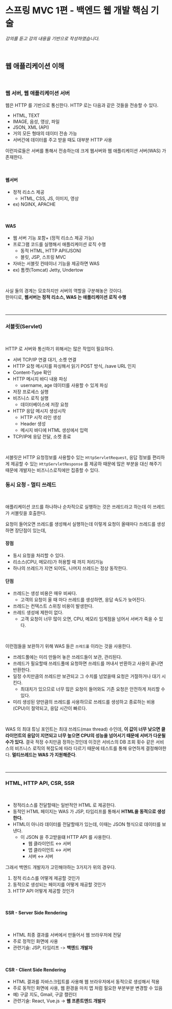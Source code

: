 # 스프링 MVC 1편 - 백엔드 웹 개발 핵심 기술
_강의를 듣고 강의 내용을 기반으로 작성하였습니다._

<br>

## 웹 애플리케이션 이해

<br>

### 웹 서버, 웹 애플리케이션 서버

웹은 HTTP 를 기반으로 통신한다. HTTP 로는 다음과 같은 것들을 전송할 수 있다.  

- HTML, TEXT
- IMAGE, 음성, 영상, 파일
- JSON, XML (API)
- 거의 모든 형태의 데이터 전송 가능 
- 서버간에 데이터를 주고 받을 때도 대부분 HTTP 사용


이런자료들은 서버를 통해서 전송하는데 크게 웹서버와 웹 애플리케이션 서버(WAS) 가 존재한다.

<br>

#### 웹서버
- 정적 리소스 제공                                     
    - HTML, CSS, JS, 이미지, 영상
- ex) NGINX, APACHE

<br>

#### WAS 
- 웹 서버 기능 포함+ (정적 리소스 제공 가능)
- 프로그램 코드를 실행해서 애플리케이션 로직 수행
    - 동적 HTML, HTTP API(JSON)
    - 블릿, JSP, 스프링 MVC
- 자바는 서블릿 컨테이너 기능을 제공하면 WAS
- ex) 톰캣(Tomcat) Jetty, Undertow

<br>

사실 둘의 경계는 모호하지만 서버의 역할을 구분해놓은 것이다.   
한마디로, **웹서버는 정적 리소스, WAS 는 애플리케이션 로직 수행**


<br>
<hr>

### 서블릿(Servlet)

<br>

HTTP 로 서버와 통신하기 위해서는 많은 작업이 필요하다. 

- 서버 TCP/IP 연결 대기, 소켓 연결 
- HTTP 요청 메시지를 파싱해서 읽기 POST 방식, /save URL 인지 
- Content-Type 확인
- HTTP 메시지 바디 내용 파싱
  - username, age 데이터를 사용할 수 있게 파싱
- 저장 프로세스 실행
- 비즈니스 로직 실행
  - 데이터베이스에 저장 요청
- HTTP 응답 메시지 생성시작
  - HTTP 시작 라인 생성
  - Header 생성
  - 메시지 바디에 HTML 생성에서 입력
- TCP/IP에 응답 전달, 소켓 종료

<br>

서블릿은 HTTP 요청정보를 사용할수 있는 `HttpServletRequest`, 응답 정보를 편리하게 제공할 수 있는 `HttpServletResponse`
를 제공하 때문에 많은 부분을 대신 해주기 때문에 개발자는 비즈니스로직에만 집중할 수 있다.


### 동시 요청 - 멀티 쓰레드

<br>

애플리케이션 코드를 하나하나 순차적으로 실행하는 것은 쓰레드라고 하는데 이 쓰레드가 서블릿을 호출한다. 

요청이 들어오면 쓰레드를 생성해서 실행하는데 이렇게 요청이 올때마다 쓰레드를 생성하면 장단점이 있는데,

#### 장점
- 동시 요청을 처리할 수 있다.
- 리소스(CPU, 메모리)가 허용할 때 까지 처리가능
- 하나의 쓰레드가 지연 되어도, 나머지 쓰레드는 정상 동작한다.


#### 단점
- 쓰레드는 생성 비용은 매우 비싸다.
  - 고객의 요청이 올 때 마다 쓰레드를 생성하면, 응답 속도가 늦어진다.
- 쓰레드는 컨텍스트 스위칭 비용이 발생한다.
- 쓰레드 생성에 제한이 없다.
  - 고객 요청이 너무 많이 오면, CPU, 메모리 임계점을 넘어서 서버가 죽을 수 있다.
  
<br>

이런점들을 보완하기 위해 WAS 들은 `쓰레드풀` 이라는 것을 사용한다.
- 쓰레드풀에는 미리 만들어 놓은 쓰레드들이 보관, 관리된다.
- 쓰레드가 필요할때 쓰레드풀에 요청하면 쓰레드를 꺼내서 반환하고 사용이 끝나면 반환한다.
- 일정 수치만큼의 쓰레드만 보관되고 그 수치를 넘었을때 요청은 거절하거나 대기 시킨다.
  - 최대치가 있으므로 너무 많은 요청이 들어와도 기존 요청은 안전하게 처리할 수 있다.
- 미리 생성된 양만큼의 쓰레드를 사용하므로 쓰레드를 생성하고 종료하는 비용(CPU)이 절약되고, 응답 시간이 빠르다.

<br>

WAS 의 최대 튜닝 포인트는 최대 쓰레드(max thread) 수인데, **이 값이 너무 낮으면 클라이언트의 응답이 지연되고 너무 높으면 CPU의 성능을 넘어서기 때문에 
서버가 다운될수가 있다.** 결국 적정 수치만큼 정하는것인데 이것은 서비스의 DB 조회 횟수 같은 서비스의 비즈니스 로직의 복잡도에 따라 다르기 때문에 테스트를 통해 
유연하게 결정해야한다. **멀티쓰레드는 WAS 가 지원해준다**.

<br>
<hr>

### HTML, HTTP API, CSR, SSR

<br>

- 정적리소스를 전달할때는 일반적안 HTML 로 제공한다.   
- 동적인 HTML 페이지는 WAS 가 JSP, 타임리프를 통해서 **HTML을 동적으로 생성한다.**  
- HTML이 아니라 데이터를 전달할때가 있는데, 이때는 JSON 형식으로 데이터를 보낸다.
  - 이 JSON 을 주고받을떄 HTTP API 를 사용한다.
    - 웹 클라이언트 ↔️ 서버
    - 앱 클라이언트 ↔️ 서버
    - 서버 ↔️ 서버
  
그래서 백엔드 개발자가 고민해야하는 3가지가 위의 경우다.


1. 정적 리소스를 어떻게 제공할 것인가
2. 동적으로 생성되는 페이지를 어떻게 재공할 것인가
3. HTTP API 어떻게 제공할 것인가

<br>

#### SSR - Server Side Rendering

<br>

- HTML 최종 결과를 서버에서 만들어서 웹 브라우저에 전달
- 주로 정적인 화면에 사용
- 관련기술: JSP, 타임리프 -> **백엔드 개발자**


<br>

#### CSR - Client Side Rendering
- HTML 결과를 자바스크립트를 사용해 웹 브라우저에서 동적으로 생성해서 적용 
- 주로 동적인 화면에 사용, 웹 환경을 마치 앱 처럼 필요한 부분부분 변경할 수 있음 
- 예) 구글 지도, Gmail, 구글 캘린더
- 관련기술: React, Vue.js -> **웹 프론트엔드 개발자**



<br><br>
